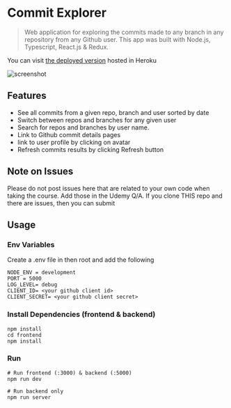# Commit Explorer

> Web application for exploring the commits made to any branch in any repository from any Github user. This app was built with Node.js, Typescript, React.js & Redux.

You can visit [the deployed version](https://mygithubhistory.herokuapp.com) hosted in Heroku 

![screenshot](https://github.com/pedritobata/my-git-history/blob/master/uploads/Screen%20Shot%202020-09-29%20at%205.50.52%20PM.png)

## Features

- See all commits from a given repo, branch and user sorted by date
- Switch between repos and branches for any given user
- Search for repos and branches by user name. 
- Link to Github commit details pages
- link to user profile by clicking on avatar
- Refresh commits results by clicking Refresh button

## Note on Issues
Please do not post issues here that are related to your own code when taking the course. Add those in the Udemy Q/A. If you clone THIS repo and there are issues, then you can submit

## Usage

### Env Variables

Create a .env file in then root and add the following

```
NODE_ENV = development
PORT = 5000
LOG_LEVEL= debug
CLIENT_ID= <your github client id>
CLIENT_SECRET= <your github client secret>
```

### Install Dependencies (frontend & backend)

```
npm install
cd frontend
npm install
```

### Run

```
# Run frontend (:3000) & backend (:5000)
npm run dev

# Run backend only
npm run server
```

